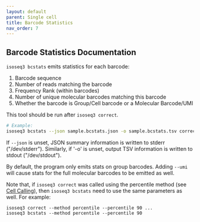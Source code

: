 ```yaml
---
layout: default
parent: Single cell
title: Barcode Statistics
nav_order: 7
---
```


## Barcode Statistics Documentation

`isoseq3 bcstats` emits statistics for each barcode:

1. Barcode sequence
2. Number of reads matching the barcode
3. Frequency Rank (within barcodes)
4. Number of unique molecular barcodes matching this barcode
5. Whether the barcode is Group/Cell barcode or a Molecular Barcode/UMI

This tool should be run after `isoseq3 correct`.


```bash
# Example:
isoseq3 bcstats --json sample.bcstats.json -o sample.bcstats.tsv corrected.bam
```

If `--json` is unset, JSON summary information is written to stderr ("/dev/stderr").
Similarly, if '-o' is unset, output TSV information is written to stdout ("/dev/stdout").

By default, the program only emits stats on group barcodes.
Adding `--umi` will cause stats for the full molecular barcodes to be emitted as well.

Note that, if `isoseq3 correct` was called using the percentile method (see [Cell Calling](https://isoseq.how/umi/cell-calling.html)), then `isoseq3 bcstats` need to use the same parameters as well. For example:

```
isoseq3 correct --method percentile --percentile 90 ...
isoseq3 bcstats --method percentile --percentile 90
```

